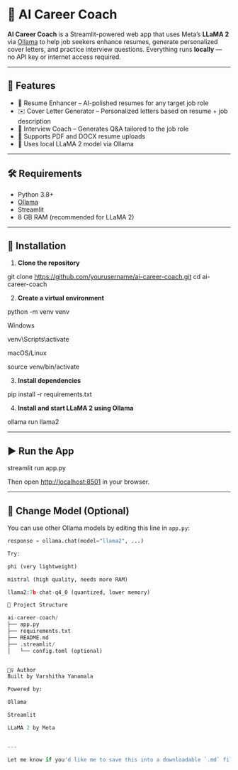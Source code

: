 # 🧠 AI Career Coach

**AI Career Coach** is a Streamlit-powered web app that uses Meta’s **LLaMA 2** via [Ollama](https://ollama.com) to help job seekers enhance resumes, generate personalized cover letters, and practice interview questions. Everything runs **locally** — no API key or internet access required.

---

## 🚀 Features

- 📄 Resume Enhancer – AI-polished resumes for any target job role
- ✉️ Cover Letter Generator – Personalized letters based on resume + job description
- 🎤 Interview Coach – Generates Q&A tailored to the job role
- 📎 Supports PDF and DOCX resume uploads
- 🤖 Uses local LLaMA 2 model via Ollama

---

## 🛠 Requirements

- Python 3.8+
- [Ollama](https://ollama.com/download)
- Streamlit
- 8 GB RAM (recommended for LLaMA 2)

---

## 🔧 Installation

1. **Clone the repository**

git clone https://github.com/yourusername/ai-career-coach.git
cd ai-career-coach


2. **Create a virtual environment**

python -m venv venv

Windows

venv\Scripts\activate

macOS/Linux

source venv/bin/activate

3. **Install dependencies**

pip install -r requirements.txt

4. **Install and start LLaMA 2 using Ollama**

ollama run llama2

---

## ▶️ Run the App

streamlit run app.py


Then open [http://localhost:8501](http://localhost:8501) in your browser.

---

## 🧠 Change Model (Optional)

You can use other Ollama models by editing this line in `app.py`:

```python
response = ollama.chat(model="llama2", ...)

Try:

phi (very lightweight)

mistral (high quality, needs more RAM)

llama2:7b-chat-q4_0 (quantized, lower memory)

📁 Project Structure

ai-career-coach/
├── app.py
├── requirements.txt
├── README.md
├── .streamlit/
│   └── config.toml (optional)


🙋‍♀️ Author
Built by Varshitha Yanamala

Powered by:

Ollama

Streamlit

LLaMA 2 by Meta


---

Let me know if you'd like me to save this into a downloadable `.md` file or help you structure the GitHub repo itself.







